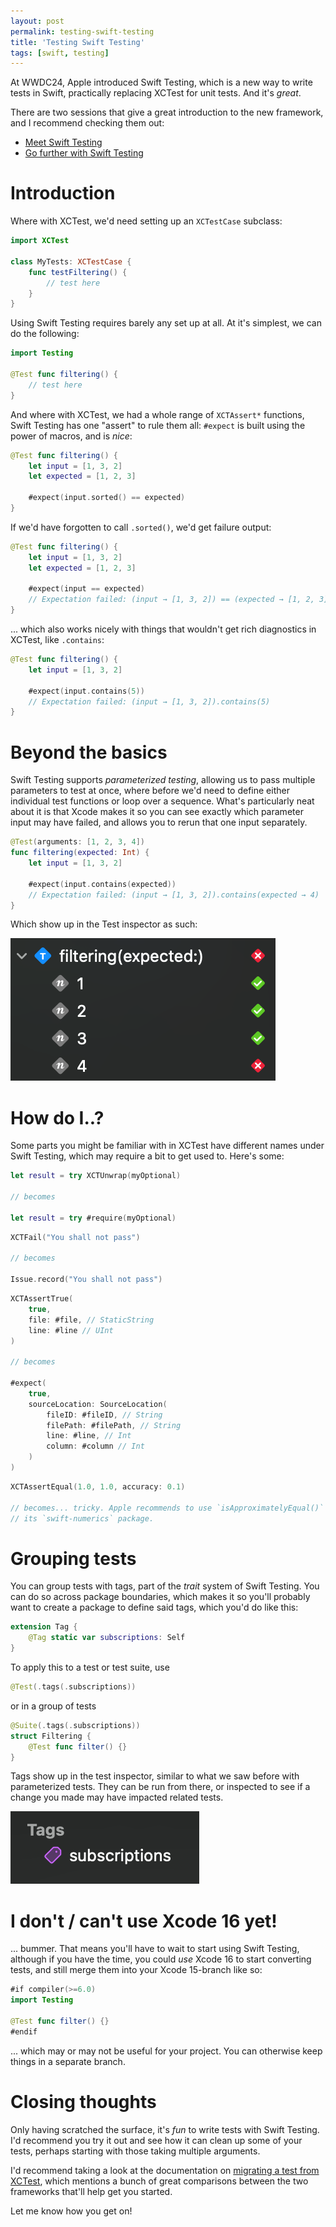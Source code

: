 ```yaml
---
layout: post
permalink: testing-swift-testing
title: 'Testing Swift Testing'
tags: [swift, testing]
---
```


At WWDC24, Apple introduced Swift Testing, which is a new way to write tests in
Swift, practically replacing XCTest for unit tests. And it's _great_.

There are two sessions that give a great introduction to the new framework, and
I recommend checking them out:

- [Meet Swift Testing](https://developer.apple.com/videos/play/wwdc2024-10179)
- [Go further with Swift Testing](https://developer.apple.com/videos/play/wwdc2024-10195)

<!--more-->

# Introduction

Where with XCTest, we'd need setting up an `XCTestCase` subclass:

```swift
import XCTest

class MyTests: XCTestCase {
    func testFiltering() {
        // test here
    }
}
```

Using Swift Testing requires barely any set up at all. At it's simplest, we can
do the following:

```swift
import Testing

@Test func filtering() {
    // test here
}
```

And where with XCTest, we had a whole range of `XCTAssert*` functions, Swift
Testing has one "assert" to rule them all: `#expect` is built using the power
of macros, and is _nice_:

```swift
@Test func filtering() {
    let input = [1, 3, 2]
    let expected = [1, 2, 3]

    #expect(input.sorted() == expected)
}
```

If we'd have forgotten to call `.sorted()`, we'd get failure output:

```swift
@Test func filtering() {
    let input = [1, 3, 2]
    let expected = [1, 2, 3]

    #expect(input == expected)
    // Expectation failed: (input → [1, 3, 2]) == (expected → [1, 2, 3])
}
```

... which also works nicely with things that wouldn't get rich diagnostics in
XCTest, like `.contains`:

```swift
@Test func filtering() {
    let input = [1, 3, 2]

    #expect(input.contains(5))
    // Expectation failed: (input → [1, 3, 2]).contains(5)
}
```

# Beyond the basics

Swift Testing supports _parameterized testing_, allowing us to pass multiple
parameters to test at once, where before we'd need to define either individual
test functions or loop over a sequence. What's particularly neat about it is
that Xcode makes it so you can see exactly which parameter input may have
failed, and allows you to rerun that one input separately.

```swift
@Test(arguments: [1, 2, 3, 4])
func filtering(expected: Int) {
    let input = [1, 3, 2]

    #expect(input.contains(expected))
    // Expectation failed: (input → [1, 3, 2]).contains(expected → 4)
}
```

Which show up in the Test inspector as such:

![Test inspector showing the `filtering(expected:)` test with its four parameters. One through three are marked as passing, four as failing. All can individually be re-run.](./assets/blog-assets/parameterized-test-results.png)

# How do I..?

Some parts you might be familiar with in XCTest have different names under Swift
Testing, which may require a bit to get used to. Here's some:

```swift
let result = try XCTUnwrap(myOptional)

// becomes

let result = try #require(myOptional)
```

```swift
XCTFail("You shall not pass")

// becomes

Issue.record("You shall not pass")
```

```swift
XCTAssertTrue(
    true, 
    file: #file, // StaticString
    line: #line // UInt
)

// becomes

#expect(
    true,
    sourceLocation: SourceLocation(
        fileID: #fileID, // String
        filePath: #filePath, // String
        line: #line, // Int
        column: #column // Int
    )
)
```

```swift
XCTAssertEqual(1.0, 1.0, accuracy: 0.1)

// becomes... tricky. Apple recommends to use `isApproximatelyEqual()` from
// its `swift-numerics` package.
```

# Grouping tests

You can group tests with tags, part of the _trait_ system of Swift Testing.
You can do so across package boundaries, which makes it so you'll probably
want to create a package to define said tags, which you'd do like this:

```swift
extension Tag {
    @Tag static var subscriptions: Self
}
```

To apply this to a test or test suite, use

```swift
@Test(.tags(.subscriptions))
```

or in a group of tests

```swift
@Suite(.tags(.subscriptions))
struct Filtering {
    @Test func filter() {}
}
```

Tags show up in the test inspector, similar to what we saw before with
parameterized tests. They can be run from there, or inspected to see if a change
you made may have impacted related tests.

![Test inspector showing a "Tags" section showing one entry, "subscriptions".](./assets/blog-assets/test-tags.png)

# I don't / can't use Xcode 16 yet!

... bummer. That means you'll have to wait to start using Swift Testing,
although if you have the time, you could _use_ Xcode 16 to start converting
tests, and still merge them into your Xcode 15-branch like so:

```swift
#if compiler(>=6.0)
import Testing

@Test func filter() {}
#endif
```

... which may or may not be useful for your project. You can otherwise keep
things in a separate branch.

# Closing thoughts

Only having scratched the surface, it's _fun_ to write tests with Swift Testing.
I'd recommend you try it out and see how it can clean up some of your tests,
perhaps starting with those taking multiple arguments.

I'd recommend taking a look at the documentation on [migrating a test from
XCTest](https://developer.apple.com/documentation/testing/migratingfromxctest),
which mentions a bunch of great comparisons between the two frameworks that'll
help get you started.

Let me know how you get on!
